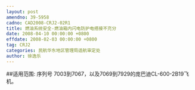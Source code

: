 ```yaml
---
layout: post
amendno: 39-5958
cadno: CAD2008-CRJ2-02R1
title: 燃油系统安全-燃油箱内闪电防护电搭接不充分
date: 2008-04-10 00:00:00 +0800
effdate: 2008-02-03 00:00:00 +0800
tag: CRJ2
categories: 民航华东地区管理局适航审定处
author: 徐逸乐
---
```


##适用范围:
序列号 7003到7067，以及7069到7929的庞巴迪CL-600-2B19飞机。

